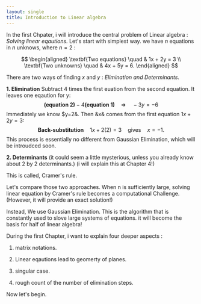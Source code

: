 ```yaml
---
layout: single
title: Introduction to Linear algebra 
---
```



In the first Chpater, i will  introduce the central problem of Linear algebra : *Solving linear eqautions.* 
Let's start with simplest way. we have $n$ equations in $n$ unknows, where $n = 2$ : 

$$
\begin{aligned}
\textbf{Two equations} \quad & 1x + 2y = 3 \\
\textbf{Two unknowns} \quad & 4x + 5y = 6.
\end{aligned}
$$

There are two ways of finding $x$ and $y$ : *Elimination and Determinants.* 

**1. Elimination** Subtract 4 times the first euation from the second equation. It leaves one eqaution for y: 
$$
\textbf{(equation 2)} - 4\textbf{(equation 1)} \quad \Rightarrow \quad -3y = -6
$$
Immediately we know $y=2&. Then &x& comes from the first equation $1x + 2y = 3$: 
$$
\textbf{Back-substitution} \quad 1x + 2(2) = 3 \quad \text{gives} \quad x = -1.
$$
This process is essentially no different from Gaussian Elimination, which will be introudced soon.  

**2. Determinants** (it could seem a little mysterious, unless you already know about 2 by 2 determinants.) 
(i will explain this at Chapter 4!) 

This is called, Cramer's rule. 

Let's compare those two approaches. 
When n is sufficiently large, solving linear equation by Cramer's rule becomes a computational Challenge. (However, it will provide an exact solution!) 

Instead, We use Gaussian Elimination. This is the algorithm that is constantly used to slove large systems of equations. it will become the basis for half of linear algebra! 


During the first Chapter, i want to explain four deeper aspects : 

1. matrix notations. 

2. Linear eqautions lead to geomerty of planes. 

3. singular case. 

4. rough count of the number of elimination steps. 
 
Now let's begin. 

